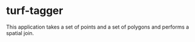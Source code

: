 # turf-tagger
This application takes a set of points and a set of polygons and performs a spatial join.
